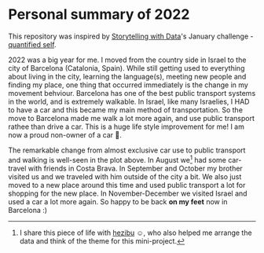 # Personal summary of 2022

This repository was inspired by [Storytelling with Data](https://www.storytellingwithdata.com/)'s January challenge - [quantified self](https://community.storytellingwithdata.com/challenges/jan-2023-quantified-self).

2022 was a big year for me.
I moved from the country side in Israel to the city of Barcelona (Catalonia, Spain). While still getting used to everything about living in the city, learning the language(s), meeting new people and finding my place, one thing that occurred immediately is the change in my movement behviour. Barcelona has one of the best public transport systems in the world, and is extremely walkable. In Israel, like many Israelies, I HAD to have a car and this became my main method of transportation. So the move to Barcelona made me walk a lot more again, and use public transport rathee than drive a car. This is a huge life style improvement for me! I am now a proud non-owner of a car :tada:.

[](plots/transport_2022.png)

The remarkable change from almost exclusive car use to public transport and walking is well-seen in the plot above.
In August we[^*] had some car-travel with friends in Costa Brava. In September and October my brother visited us and we traveled with him outside of the city a bit. We also just moved to a new place around this time and used public transport a lot for shopping for the new place.
In November-December we visited Israel and used a car a lot more again.
So happy to be back **on my feet** now in Barcelona :)

[^*]: I share this piece of life with [hezibu](https://github.com/hezibu) :relaxed:, who also helped me arrange the data and think of the theme for this mini-project.
